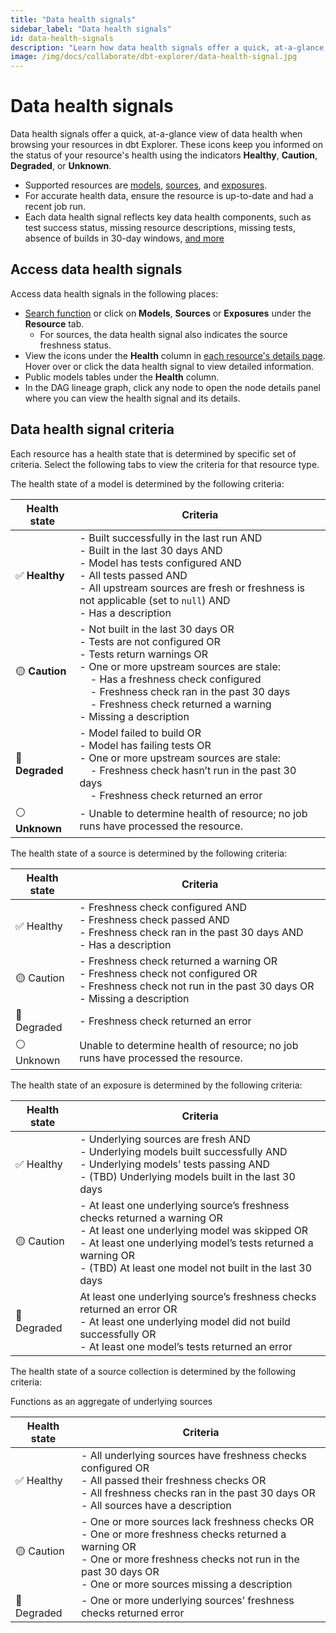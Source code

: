 ```yaml
---
title: "Data health signals"
sidebar_label: "Data health signals"
id: data-health-signals
description: "Learn how data health signals offer a quick, at-a-glance view of data health when browsing your resources in dbt Explorer."
image: /img/docs/collaborate/dbt-explorer/data-health-signal.jpg
---
```


# Data health signals <Lifecycle status="preview" />

Data health signals offer a quick, at-a-glance view of data health when browsing your resources in dbt Explorer. These icons keep you informed on the status of your resource's health using the indicators **Healthy**, **Caution**, **Degraded**, or **Unknown**.

- Supported resources are [models](/docs/build/models), [sources](/docs/build/sources), and [exposures](/docs/build/exposures).
- For accurate health data, ensure the resource is up-to-date and had a recent job run.
- Each data health signal reflects key data health components, such as test success status, missing resource descriptions, missing tests, absence of builds in 30-day windows, [and more](#data-health-signal-criteria)

<Lightbox src="/img/docs/collaborate/dbt-explorer/data-health-signal.jpg" width="55%" title="View data health signals for your models."/> 

## Access data health signals

Access data health signals in the following places:
- [Search function](/docs/collaborate/explore-projects#search-resources) or click on **Models**, **Sources** or **Exposures** under the **Resource** tab. 
   - For sources, the data health signal also indicates the source freshness status.
- View the icons under the **Health** column in [each resource's details page](#view-resource-details). Hover over or click the data health signal to view detailed information.
- Public models tables under the **Health** column.
- In the DAG lineage graph, click any node to open the node details panel where you can view the health signal and its details.


<Lightbox src="/img/docs/collaborate/dbt-explorer/data-health-signal.gif" width="95%" title="Access data health signals in multiple places in dbt Explorer."/> 

## Data health signal criteria

Each resource has a health state that is determined by specific set of criteria. Select the following tabs to view the criteria for that resource type.
<Tabs>
<TabItem value="models" label="Models">

The health state of a model is determined by the following criteria:

| **Health state** | **Criteria**   |
|-------------------|---------------|
| ✅ **Healthy**    | - Built successfully in the last run AND<br />- Built in the last 30 days AND<br />- Model has tests configured AND<br />- All tests passed AND<br />- All upstream sources are fresh or freshness is not applicable (set to `null`) AND<br />- Has a description |
| 🟡 **Caution**   | - Not built in the last 30 days OR<br />- Tests are not configured OR<br />- Tests return warnings OR<br />- One or more upstream sources are stale:<br />&nbsp;&nbsp;&nbsp;&nbsp;- Has a freshness check configured<br />&nbsp;&nbsp;&nbsp;&nbsp;- Freshness check ran in the past 30 days<br />&nbsp;&nbsp;&nbsp;&nbsp;- Freshness check returned a warning<br />- Missing a description |
| 🔴 **Degraded**  | - Model failed to build OR<br />- Model has failing tests OR<br />- One or more upstream sources are stale:<br />&nbsp;&nbsp;&nbsp;&nbsp;- Freshness check hasn’t run in the past 30 days<br />&nbsp;&nbsp;&nbsp;&nbsp;- Freshness check returned an error |
| ⚪ **Unknown**    | - Unable to determine health of resource; no job runs have processed the resource.         |

</TabItem>

<TabItem value="sources" label="Sources">

The health state of a source is determined by the following criteria:

| **Health state** | **Criteria**   |
|-------------------|---------------|
| ✅ Healthy	| - Freshness check configured AND<br />- Freshness check passed AND<br />- Freshness check ran in the past 30 days AND<br />- Has a description |
| 🟡 Caution	| - Freshness check returned a warning OR<br />- Freshness check not configured OR<br />- Freshness check not run in the past 30 days OR<br />- Missing a description |
| 🔴 Degraded	| - Freshness check returned an error |
| ⚪ Unknown	| Unable to determine health of resource; no job runs have processed the resource.     |

</TabItem>

<TabItem value="exposures" label="Exposures">

The health state of an exposure is determined by the following criteria:

| **Health state** | **Criteria**   |
|-------------------|---------------|
| ✅ Healthy	| - Underlying sources are fresh AND<br />- Underlying models built successfully AND<br />- Underlying models’ tests passing AND<br />- (TBD) Underlying models built in the last 30 days |
| 🟡 Caution	| - At least one underlying source’s freshness checks returned a warning OR<br />- At least one underlying model was skipped OR<br />- At least one underlying model’s tests returned a warning OR<br />- (TBD) At least one model not built in the last 30 days |
| 🔴 Degraded	| At least one underlying source’s freshness checks returned an error OR<br />- At least one underlying model did not build successfully OR<br />- At least one model’s tests returned an error |

</TabItem>

<TabItem value="source-collection" label="Source collection health">

The health state of a source collection is determined by the following criteria:

Functions as an aggregate of underlying sources

| **Health state** | **Criteria**   |
|-------------------|---------------|
| ✅ Healthy	| - All underlying sources have freshness checks configured OR<br />- All passed their freshness checks OR<br />- All freshness checks ran in the past 30 days OR<br /> - All sources have a description |
| 🟡 Caution	| - One or more sources lack freshness checks OR<br />- One or more freshness checks returned a warning OR<br />- One or more freshness checks not run in the past 30 days OR<br />- One or more sources missing a description |
| 🔴 Degraded	| - One or more underlying sources’ freshness checks returned error |

</TabItem>

</Tabs>
